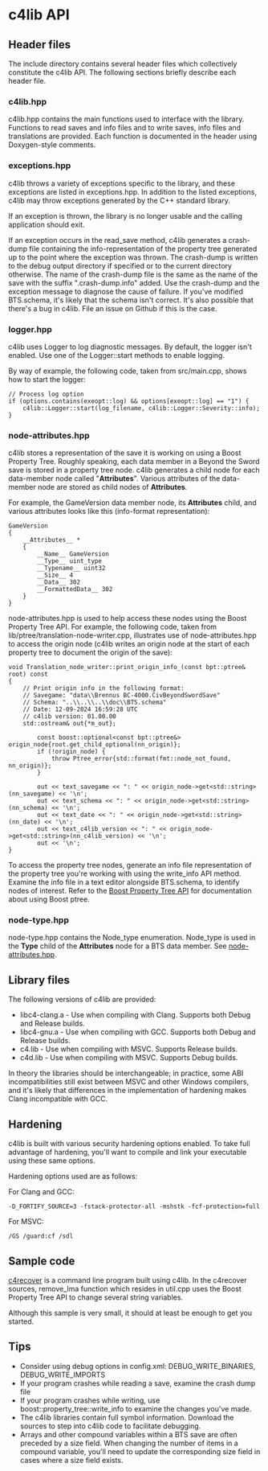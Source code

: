 # c4lib API

## Header files

The include directory contains several header files which collectively constitute the c4lib API.
The following sections briefly describe each header file.

### c4lib.hpp

c4lib.hpp contains the main functions used to interface with the library. Functions to read
saves and info files and to write saves, info files and translations are provided. Each
function is documented in the header using Doxygen-style comments.

### exceptions.hpp

c4lib throws a variety of exceptions specific to the library, and these exceptions are listed
in exceptions.hpp. In addition to the listed exceptions, c4lib may throw exceptions generated
by the C++ standard library.

If an exception is thrown, the library is no longer usable and the calling application should
exit.

If an exception occurs in the read_save method, c4lib generates a crash-dump file containing
the info-representation of the property tree generated up to the point where the exception
was thrown. The crash-dump is written to the debug output directory if specified or to the
current directory otherwise. The name of the crash-dump file is the same as the name of the
save with the suffix ".crash-dump.info" added. Use the crash-dump and the exception message to
diagnose the cause of failure. If you've modified BTS.schema, it's likely that the schema isn't
correct. It's also possible that there's a bug in c4lib. File an issue on Github if this is
the case.

### logger.hpp

c4lib uses Logger to log diagnostic messages. By default, the logger isn't enabled. Use
one of the Logger::start methods to enable logging.

By way of example, the following code, taken from src/main.cpp, shows how to start the logger:

```
// Process log option
if (options.contains(exeopt::log) && options[exeopt::log] == "1") {
    c4lib::Logger::start(log_filename, c4lib::Logger::Severity::info);
}
```

### node-attributes.hpp

c4lib stores a representation of the save it is working on using a Boost Property Tree. Roughly
speaking, each data member in a Beyond the Sword save is stored in a property tree node. c4lib
generates a child node for each data-member node called "__Attributes__". Various attributes
of the data-member node are stored as child nodes of __Attributes__.

For example, the GameVersion data member node, its __Attributes__ child, and various attributes
looks like this (info-format representation):

```
GameVersion
{
    __Attributes__ *
    {
        __Name__ GameVersion
        __Type__ uint_type
        __Typename__ uint32
        __Size__ 4
        __Data__ 302
        __FormattedData__ 302
    }
}
```

node-attributes.hpp is used to help access these nodes using the Boost Property Tree API.
For example, the following code, taken from lib/ptree/translation-node-writer.cpp,
illustrates use of node-attributes.hpp to access the origin node (c4lib writes an origin
node at the start of each property tree to document the origin of the save):

```
void Translation_node_writer::print_origin_info_(const bpt::ptree& root) const
{
    // Print origin info in the following format:
    // Savegame: "data\\Brennus BC-4000.CivBeyondSwordSave"
    // Schema: "..\\..\\..\\doc\\BTS.schema"
    // Date: 12-09-2024 16:59:28 UTC
    // c4lib version: 01.00.00
    std::ostream& out{*m_out};
    
        const boost::optional<const bpt::ptree&> origin_node{root.get_child_optional(nn_origin)};
        if (!origin_node) {
            throw Ptree_error{std::format(fmt::node_not_found, nn_origin)};
        }
    
        out << text_savegame << ": " << origin_node->get<std::string>(nn_savegame) << '\n';
        out << text_schema << ": " << origin_node->get<std::string>(nn_schema) << '\n';
        out << text_date << ": " << origin_node->get<std::string>(nn_date) << '\n';
        out << text_c4lib_version << ": " << origin_node->get<std::string>(nn_c4lib_version) << '\n';
        out << '\n';
}
```

To access the property tree nodes, generate an info file representation of the property tree
you're working with using the write_info API method. Examine the info file in a text editor
alongside BTS.schema, to identify nodes of interest. Refer to the
[Boost Property Tree API](https://www.boost.org/doc/libs/1_87_0/doc/html/property_tree.html) for
documentation about using Boost ptree.

### node-type.hpp

node-type.hpp contains the Node_type enumeration. Node_type is used in the __Type__ child of
the __Attributes__ node for a BTS data member. See [node-attributes.hpp](#node-attributeshpp).

## Library files

The following versions of c4lib are provided:

* libc4-clang.a - Use when compiling with Clang. Supports both Debug and Release builds.
* libc4-gnu.a - Use when compiling with GCC. Supports both Debug and Release builds.
* c4.lib - Use when compiling with MSVC. Supports Release builds.
* c4d.lib - Use when compiling with MSVC. Supports Debug builds.

In theory the libraries should be interchangeable; in practice, some ABI incompatibilities
still exist between MSVC and other Windows compilers, and it's likely that differences in
the implementation of hardening makes Clang incompatible with GCC.

## Hardening

c4lib is built with various security hardening options enabled. To take full advantage
of hardening, you'll want to compile and link your executable using these same options.

Hardening options used are as follows:

For Clang and GCC:

```
-D_FORTIFY_SOURCE=3 -fstack-protector-all -mshstk -fcf-protection=full
```

For MSVC:

```
/GS /guard:cf /sdl
```

## Sample code

[c4recover](https://github.com/hankinsohl/c4recover) is a command line program built using c4lib. In
the c4recover sources, remove_lma
function which resides in util.cpp uses the Boost Property Tree API to change several string
variables.

Although this sample is very small, it should at least be enough to get you started.

## Tips

* Consider using debug options in config.xml: DEBUG_WRITE_BINARIES, DEBUG_WRITE_IMPORTS
* If your program crashes while reading a save, examine the crash dump file
* If your program crashes while writing, use boost::property_tree::write_info
  to examine the changes you've made.
* The c4lib libraries contain full symbol information. Download the sources to step into c4lib
  code to facilitate debugging.
* Arrays and other compound variables within a BTS save are often preceded by a size field. When
  changing the number of items in a compound variable, you'll need to update the corresponding
  size field in cases where a size field exists.